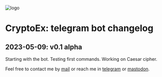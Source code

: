 ![logo](https://gitlab.com/rodrigovalla/cryptoex/-/raw/themoststable/assets/img/icon.png)

# CryptoEx: telegram bot changelog

## 2023-05-09: v0.1 alpha

Starting with the bot. Testing first commands. Working on Caesar cipher.  


Feel free to contact me by [mail](mailto:rodrigovalla@protonmail.ch) or reach me in
[telegram](https://t.me/rvalla) or [mastodon](https://fosstodon.org/@rvalla).
